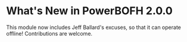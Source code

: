 # What's New in PowerBOFH 2.0.0
This module now includes Jeff Ballard's excuses, so that it can operate offline!  Contributions are welcome.
